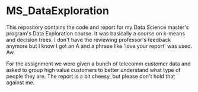 # MS_DataExploration

This repository contains the code and report for my Data Science master's program's Data Exploration course. It was basically a course on k-means and decision trees. I don't have the reviewing professor's feedback anymore but I know I got an A and a phrase like 'love your report' was used. Aw.

For the assignment we were given a bunch of telecomm customer data and asked to group high value customers to better understand what type of people they are. The report is a bit cheesy, but please don't hold that against me.
